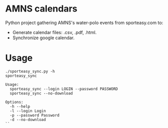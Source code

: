 # AMNS calendars
Python project gathering AMNS's water-polo events from sporteasy.com to:
* Generate calendar files: .csv, .pdf, .html.
* Synchronize google calendar.

# Usage
```
./sporteasy_sync.py -h
sporteasy_sync

Usage:
  sporteasy_sync --login LOGIN --password PASSWORD
  sporteasy_sync --no-download
 
Options:
  -h --help
  -l --login Login
  -p --password Password
  -d --no-download
``
